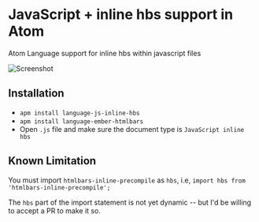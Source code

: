 # JavaScript + inline hbs support in Atom

Atom Language support for inline hbs within javascript files

![Screenshot](https://i.imgur.com/cgtmfeF.png)

## Installation

* `apm install language-js-inline-hbs`
* `apm install language-ember-htmlbars`
* Open `.js` file and make sure the document type is `JavaScript inline hbs`


## Known Limitation

You must import `htmlbars-inline-precompile` as `hbs`, i.e, `import hbs from 'htmlbars-inline-precompile';`

The `hbs` part of the import statement is not yet dynamic -- but I'd be willing to accept a PR to make it so.
